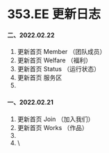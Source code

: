 # 353.EE 更新日志

#### 二、2022.02.22

1. 更新首页 Member （团队成员）
2. 更新首页 Welfare （福利）
3. 更新首页 Status （运行状态）
4. 更新首页 服务区
5. 


#### 一、2022.02.21

1. 更新首页 Join （加入我们）
2. 更新首页 Works （作品）
3.
4. \
